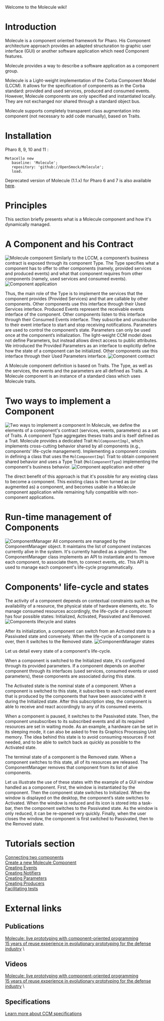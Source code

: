 Welcome to the Molecule wiki!

# Introduction
Molecule is a component oriented framework for Pharo. His Component architecture approach provides an adapted structuration to graphic user interface (GUI) or another software application which need Component features.

Molecule provides a way to describe a software application as a component group.

Molecule is a Light-weight implementation of the Corba Component Model (LCCM). It allows for the specification of components as in the Corba standard: provided and used services, produced and consumed events. However, Molecule components are only specified and instantiated locally. They are not exchanged nor shared through a standard object bus.

Molecule supports completely transparent class augmentation into component (not necessary to add code manually), based on Traits.

# Installation
Pharo 8, 9, 10 and 11 :
```smalltalk
Metacello new
   baseline: 'Molecule';
   repository: 'github://OpenSmock/Molecule';
   load.
```
Deprecated version of Molecule (1.1.x) for Pharo 6 and 7 is also available [here](https://github.com/OpenSmock/Molecule/tree/Molecule1.1.x).

# Principles
This section briefly presents what is a Molecule component and how it's dynamically managed.

# A Component and his Contract
![Molecule component](https://user-images.githubusercontent.com/49183340/162572734-774a7065-9772-433e-8f0a-9dc538978c92.png)
Similarly to the LCCM, a component’s business contract is exposed through its component Type. The Type specifies what a component has to offer to other components (namely, provided services and produced events) and what that component requires from other components (namely, used services and consumed events).
![Component application](https://user-images.githubusercontent.com/49183340/162572946-8cd11257-65bb-4ed3-a13a-0fe6dd6f83d1.png)

Thus, the main role of the Type is to implement the services that the component provides (Provided Services) and that are callable by other components. Other components use this interface through their Used Services interface. Produced Events represent the receivable events interface of the component. Other components listen to this interface through their Consumed Events interface. They subscribe and unsubscribe to their event interface to start and stop receiving notifications. Parameters are used to control the component’s state. Parameters can only be used once at the component’s initialization. The light-weight CCM model does not define Parameters, but instead allows direct access to public attributes. We introduced the Provided Parameters as an interface to explicitly define how the state of a component can be initialized. Other components use this interface through their Used Parameters interface.
![Component contract](https://user-images.githubusercontent.com/49183340/162573113-d347a649-b84e-4b0f-bb75-f3f1380b43f2.png)

A Molecule component definition is based on Traits. The Type, as well as the services, the events and the parameters are all defined as Traits. A Molecule component is an instance of a standard class which uses Molecule traits.

# Two ways to implement a Component
![Two ways to implement a component](https://user-images.githubusercontent.com/49183340/162573288-4d7fc513-5d98-420e-a309-e98f1e42fc6d.png)
In Molecule, we define the elements of a component's contract (services, events, parameters) as a set of Traits. A component Type aggregates theses traits and is itself defined as a Trait. Molecule provides a dedicated Trait `MolComponentImpl`, which implements cross-cutting behavior shared by all components (e.g., components' life-cycle management). Implementing a component consists in defining a class that uses the `MolComponentImpl` Trait to obtain component shared behavior and uses a Type Trait (`MolComponentType`) implementing the component's business behavior.
![Component application and other](https://user-images.githubusercontent.com/49183340/162573410-9543b74f-af2f-4ad9-a156-aa4759916773.png)

The direct benefit of this approach is that it's possible for any existing class to become a component. This existing class is then turned as (or augmented as) a component, and becomes usable in a Molecule component application while remaining fully compatible with non-component applications.

# Run-time management of Components
![ComponentManager](https://user-images.githubusercontent.com/49183340/162572598-0219f49d-8975-4dbb-8764-e3f379c58d69.png)
All components are managed by the ComponentManager object. It maintains the list of component instances currently alive in the system. It's currently handled as a singleton. The ComponentManager class implements an API to instantiate and to remove each component, to associate them, to connect events, etc. This API is used to manage each component's life-cycle programmatically.

# Components' life-cycle and states
The activity of a component depends on contextual constraints such as the availability of a resource, the physical state of hardware elements, etc. To manage consumed resources accordingly, the life-cycle of a component has four possible states: Initialized, Activated, Passivated and Removed.
![Components lifecycle and states](https://user-images.githubusercontent.com/49183340/162570154-b39fc041-03f3-40d2-ad3f-30aac027a4b0.png)

After its initialization, a component can switch from an Activated state to a Passivated state and conversely. When the life-cycle of a component is over, then it switches to the Removed state.
![ComponentManager states](https://user-images.githubusercontent.com/49183340/162572394-03d8bdda-e447-4095-864e-2793b913616c.png)

Let us detail every state of a component's life-cycle.

When a component is switched to the Initialized state, it's configured through its provided parameters. If a component depends on another component through its interfaces (used services, consumed events or used parameters), these components are associated during this state.

The Activated state is the nominal state of a component. When a component is switched to this state, it subscribes to each consumed event that is produced by the components that have been associated with it during the Initialized state. After this subscription step, the component is able to receive and react accordingly to any of its consumed events.

When a component is paused, it switches to the Passivated state. Then, the component unsubscribes to its subscribed events and all its required resources are set in waiting mode. As an example, a hardware can be set in its sleeping mode, it can also be asked to free its Graphics Processing Unit memory. The idea behind this state is to avoid consuming resources if not needed, and to be able to switch back as quickly as possible to the Activated state.

The terminal state of a component is the Removed state. When a component switches to this state, all of its resources are released. The ComponentManager removes that component from its list of alive components.

Let us illustrate the use of these states with the example of a GUI window handled as a component. First, the window is instantiated by the component. Then the component state switches to Initialized. When the window is displayed on the desktop, the component’s state switches to Activated. When the window is reduced and its icon is stored into a task-bar, then the component switches to the Passivated state. As the window is only reduced, it can be re-opened very quickly. Finally, when the user closes the window, the component is first switched to Passivated, then to the Removed state.

# Tutorials section
[Connecting two components](https://github.com/OpenSmock/Molecule/blob/main/documentation/Connecting%20two%20components.md) \
[Create a new Molecule Component](https://github.com/OpenSmock/Molecule/blob/main/documentation/Create%20a%20new%20Molecule%20component.md) \
[Creating Events](https://github.com/OpenSmock/Molecule/blob/main/documentation/Creating%20Events.md) \
[Creating Notifiers](https://github.com/OpenSmock/Molecule/blob/main/documentation/Creating%20Notifiers.md) \
[Creating Parameters](https://github.com/OpenSmock/Molecule/blob/main/documentation/Creating%20Parameters.md) \
[Creating Producers](https://github.com/OpenSmock/Molecule/blob/main/documentation/Creating%20Producers.md) \
[Facilitating tests](https://github.com/OpenSmock/Molecule/blob/main/documentation/Facilitating%20tests.md)

# External links
## Publications
[Molecule: live prototyping with component-oriented programming](https://inria.hal.science/hal-02966704/) \
[15 years of reuse experience in evolutionary prototyping for the defense industry](https://inria.hal.science/hal-02966691/preview/ICSR_15years.pdf) \
## Videos
[Molecule: live prototyping with component-oriented programming](https://www.youtube.com/watch?v=Zfo3VkH2bVw) \
[15 years of reuse experience in evolutionary prototyping for the defense industry](https://www.youtube.com/watch?v=Zfo3VkH2bVw) \
## Specifications
[Learn more about CCM specifications](https://www.omg.org/spec/CCM/About-CCM/)
